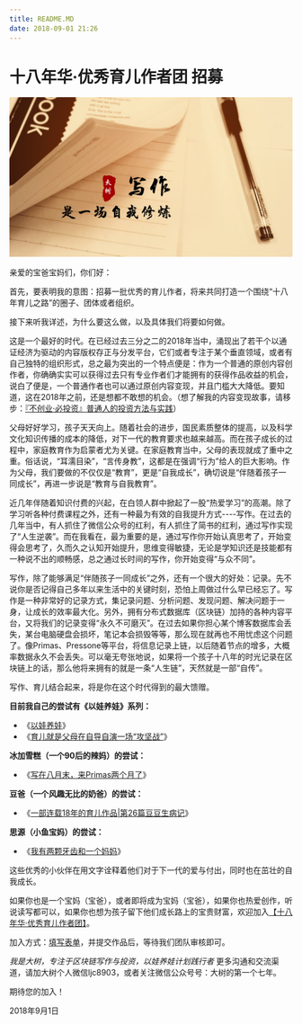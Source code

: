 ```yaml
---
title: README.MD
date: 2018-09-01 21:26
---
```

# 十八年华·优秀育儿作者团 招募

![](./_image/WechatIMG840.jpeg)

亲爱的宝爸宝妈们，你们好：

首先，要表明我的意图：招募一批优秀的育儿作者，将来共同打造一个围绕“十八年育儿之路”的圈子、团体或者组织。

接下来听我详述，为什么要这么做，以及具体我们将要如何做。

这是一个最好的时代。在已经过去三分之二的2018年当中，涌现出了若干个以通证经济为驱动的内容版权存正与分发平台，它们或者专注于某个垂直领域，或者有自己独特的组织形式，总之最为突出的一个特点便是：作为一个普通的原创内容创作者，你确确实实可以获得过去只有专业作者们才能拥有的获得作品收益的机会，说白了便是，一个普通作者也可以通过原创内容变现，并且门槛大大降低。要知道，这在2018年之前，还是想都不敢想的机会。（想了解我的内容变现故事，请移步：[『不创业·必投资』普通人的投资方法与实践](https://www.jianshu.com/nb/27485409)）

父母好好学习，孩子天天向上。随着社会的进步，国民素质整体的提高，以及科学文化知识传播的成本的降低，对下一代的教育要求也越来越高。而在孩子成长的过程中，家庭教育作为启蒙者尤为关键。在家庭教育当中，父母的表现就成了重中之重。俗话说，“耳濡目染”，“言传身教”，这都是在强调“行为”给人的巨大影响。作为父母，我们要做的不仅仅是“教育”，更是“自我成长”，确切说是“伴随着孩子一同成长”，再进一步说是“教育与自我教育”。

近几年伴随着知识付费的兴起，在白领人群中掀起了一股“热爱学习”的高潮。除了学习听各种付费课程之外，还有一种最为有效的自我提升方式----写作。在过去的几年当中，有人抓住了微信公众号的红利，有人抓住了简书的红利，通过写作实现了“人生逆袭”。而在我看在，最为重要的是，通过写作你开始认真思考了，开始变得会思考了，久而久之认知开始提升，思维变得敏捷，无论是学知识还是技能都有一种说不出的顺畅感，总之通过长时间的写作，你开始变得“与众不同”。

写作，除了能够满足“伴随孩子一同成长”之外，还有一个很大的好处：记录。先不说你是否记得自己多年以来生活中的关键时刻，恐怕上周做过什么早已经忘了。写作是一种非常好的记录方式，集记录问题、分析问题、发现问题、解决问题于一身，让成长的效率最大化。另外，拥有分布式数据库（区块链）加持的各种内容平台，又将我们的记录变得“永久不可磨灭”。在过去如果你担心某个博客数据库会丢失，某台电脑硬盘会损坏，笔记本会损毁等等，那么现在就再也不用忧虑这个问题了。像Primas、Pressone等平台，将信息记录上链，以后随着节点的增多，大概率数据永久不会丢失。可以毫无夸张地说，如果将一个孩子十八年的时光记录在区块链上的话，那么他将来拥有的就是一条“人生链”，天然就是一部“自传”。

写作、育儿结合起来，将是你在这个时代得到的最大馈赠。

**目前我自己的尝试有《以娃养娃》系列：**
- 《[以娃养娃](https://cn.primas.io/article/PAD4TAYE5HVUG7BSWJEY3K4GM7NODJ0OAEKGXSTCE5KPO5Y5H?group_share=3H6BI4AGAMHLQC8IYZLKITA92A1EUTT39LLDT2XUTXCGBBWPU6
)》
- 《[育儿就是父母在自导自演一场“攻坚战”](https://cn.primas.io/article/1ISHJHBLCK6IIILX74KJ9GBN3Y89BIVF46HIX60ES7ABN1O15W?group_share=3H6BI4AGAMHLQC8IYZLKITA92A1EUTT39LLDT2XUTXCGBBWPU6)》

**冰加雪糕（一个90后的辣妈）的尝试：**
- 《[写在八月末，来Primas两个月了](https://cn.primas.io/article/3TW0HC4LBWYP4PXGIQUKNOKOTGAG4266QWA5G0U68TMTYHCIB1?group_share=2OTY55MLTKL0NKQF6NEL6EVJVYWX41L5BHS2PLJQ4PGQ7BM8RD
)》

**豆爸（一个风趣无比的奶爸）的尝试：**
- 《[一部连载18年的育儿作品|第26篇豆豆生病记](https://cn.primas.io/article/4KB51QMV3TIIROBGWFH4XDQ1T2SE5CXH03QUZTBVBCW6MJRKY6?group_share=2OTY55MLTKL0NKQF6NEL6EVJVYWX41L5BHS2PLJQ4PGQ7BM8RD)》

**思源（小鱼宝妈）的尝试：**
- 《[我有两颗牙齿和一个妈妈](https://cn.primas.io/article/453VI8AEXHCC9QH61OISVVLK3UPDG6Y2CC15M14ARGAJ1XX6GB?group_share=null
)》

这些优秀的小伙伴在用文字诠释着他们对于下一代的爱与付出，同时也在茁壮的自我成长。

如果你也是一个宝妈（宝爸），或者即将成为宝妈（宝爸），如果你也热爱创作，听说读写都可以，如果你也想为孩子留下他们成长路上的宝贵财富，欢迎加入[【十八年华·优秀育儿作者团】](http://cn.mikecrm.com/7m881JB)。

加入方式：[填写表单](http://cn.mikecrm.com/7m881JB)，并提交作品后，等待我们团队审核即可。

*我是大树，专注于区块链写作与投资，以娃养娃计划践行者*
更多沟通和交流渠道，请加大树个人微信ljc8903，或者关注微信公众号号：大树的第一个七年。

期待您的加入！

2018年9月1日